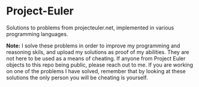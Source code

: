 # Project-Euler
Solutions to problems from projecteuler.net, implemented in various programming languages.

**Note:**
I solve these problems in order to improve my programming and reasoning skils, and upload my solutions as proof of my abilities.
They are not here to be used as a means of cheating. If anyone from Project Euler objects to this repo being public, please reach out to me.
If you are working on one of the problems I have solved, remember that by looking at these solutions the only person you will be cheating is yourself.
